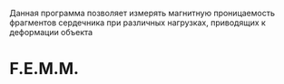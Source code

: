 Данная программа позволяет измерять магнитную проницаемость фрагментов сердечника при различных нагрузках, приводящих к деформации объекта
# F.E.M.M.
